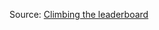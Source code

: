 Source: [Climbing the leaderboard](https://www.hackerrank.com/challenges/climbing-the-leaderboard/problem)

